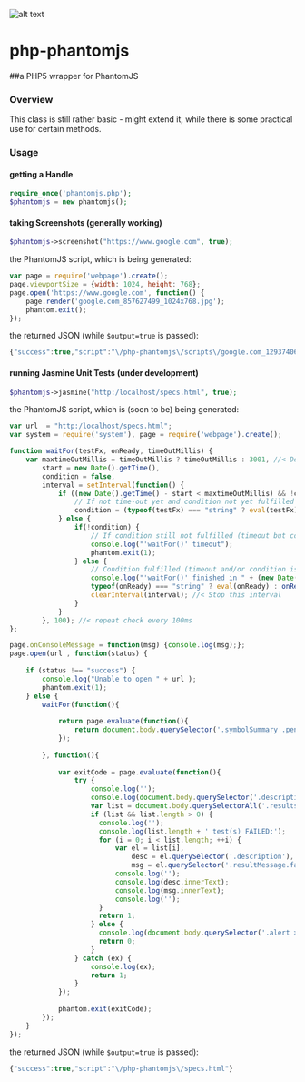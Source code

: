 ![alt text](http://www.codefx.biz/favicon.ico "php-phantomjs")
# php-phantomjs
##a PHP5 wrapper for PhantomJS

### Overview
This class is still rather basic - might extend it, while there is some practical use for certain methods.

### Usage

#### getting a Handle
```php
require_once('phantomjs.php');
$phantomjs = new phantomjs();
```

#### taking Screenshots (generally working)
```php
$phantomjs->screenshot("https://www.google.com", true);
```

the PhantomJS script, which is being generated:
```javascript
var page = require('webpage').create();
page.viewportSize = {width: 1024, height: 768};
page.open('https://www.google.com', function() {
	page.render('google.com_857627499_1024x768.jpg');
	phantom.exit();
});
```
the returned JSON (while `$output=true` is passed):
```javascript
{"success":true,"script":"\/php-phantomjs\/scripts\/google.com_1293740674.js"}

```

#### running Jasmine Unit Tests (under development)
```php
$phantomjs->jasmine("http:/localhost/specs.html", true);
```

the PhantomJS script, which is (soon to be) being generated:
```javascript
var url  = "http:/localhost/specs.html";
var system = require('system'), page = require('webpage').create();

function waitFor(testFx, onReady, timeOutMillis) {
    var maxtimeOutMillis = timeOutMillis ? timeOutMillis : 3001, //< Default Max Timeout is 3s
        start = new Date().getTime(),
        condition = false,
        interval = setInterval(function() {
            if ((new Date().getTime() - start < maxtimeOutMillis) && !condition ) {
                // If not time-out yet and condition not yet fulfilled
                condition = (typeof(testFx) === "string" ? eval(testFx) : testFx()); //< defensive code
            } else {
                if(!condition) {
                    // If condition still not fulfilled (timeout but condition is 'false')
                    console.log("'waitFor()' timeout");
                    phantom.exit(1);
                } else {
                    // Condition fulfilled (timeout and/or condition is 'true')
                    console.log("'waitFor()' finished in " + (new Date().getTime() - start) + "ms.");
                    typeof(onReady) === "string" ? eval(onReady) : onReady(); //< Do what it's supposed to do once the condition is fulfilled
                    clearInterval(interval); //< Stop this interval
                }
            }
        }, 100); //< repeat check every 100ms
};

page.onConsoleMessage = function(msg) {console.log(msg);};
page.open(url , function(status) {
    
    if (status !== "success") {
        console.log("Unable to open " + url );
        phantom.exit(1);
    } else {
        waitFor(function(){
            
            return page.evaluate(function(){
                return document.body.querySelector('.symbolSummary .pending') === null
            });
            
        }, function(){
            
            var exitCode = page.evaluate(function(){
                try {
                    console.log('');
                    console.log(document.body.querySelector('.description').innerText);
                    var list = document.body.querySelectorAll('.results > #details > .specDetail.failed');
                    if (list && list.length > 0) {
                      console.log('');
                      console.log(list.length + ' test(s) FAILED:');
                      for (i = 0; i < list.length; ++i) {
                          var el = list[i],
                              desc = el.querySelector('.description'),
                              msg = el.querySelector('.resultMessage.fail');
                          console.log('');
                          console.log(desc.innerText);
                          console.log(msg.innerText);
                          console.log('');
                      }
                      return 1;
                    } else {
                      console.log(document.body.querySelector('.alert > .passingAlert.bar').innerText);
                      return 0;
                    }
                } catch (ex) {
                    console.log(ex);
                    return 1;
                }
            });
            
            phantom.exit(exitCode);
        });
    }
});
```
the returned JSON (while `$output=true` is passed):
```javascript
{"success":true,"script":"\/php-phantomjs\/specs.html"}

```
